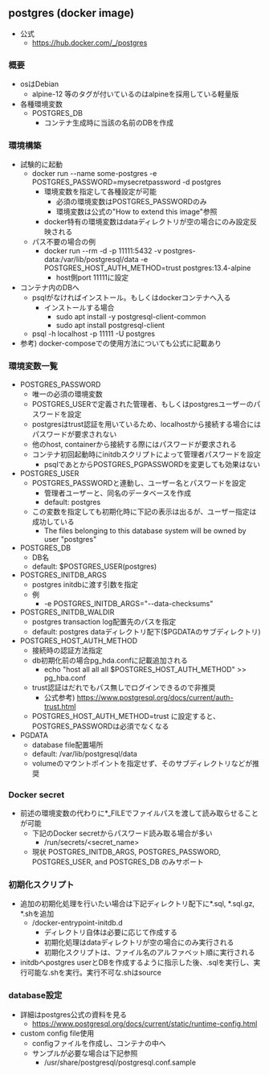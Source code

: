 ## postgres (docker image)

* 公式
  * https://hub.docker.com/_/postgres

### 概要

* osはDebian
  * alpine-12 等のタグが付いているのはalpineを採用している軽量版
* 各種環境変数
  * POSTGRES_DB
    * コンテナ生成時に当該の名前のDBを作成

### 環境構築

* 試験的に起動
  * docker run --name some-postgres -e POSTGRES_PASSWORD=mysecretpassword -d postgres
    * 環境変数を指定して各種設定が可能
      * 必須の環境変数はPOSTGRES_PASSWORDのみ
      * 環境変数は公式の"How to extend this image"参照
    * docker特有の環境変数はdataディレクトリが空の場合にのみ設定反映される
  * パス不要の場合の例
    * docker run --rm -d -p 11111:5432 -v postgres-data:/var/lib/postgresql/data -e POSTGRES_HOST_AUTH_METHOD=trust postgres:13.4-alpine
      * host側port 11111に設定
* コンテナ内のDBへ
  * psqlがなければインストール。もしくはdockerコンテナへ入る
    * インストールする場合
      * sudo apt install -y postgresql-client-common
      * sudo apt install postgresql-client
  * psql -h localhost -p 11111 -U postgres
* 参考) docker-composeでの使用方法についても公式に記載あり

### 環境変数一覧

* POSTGRES_PASSWORD
  * 唯一の必須の環境変数
  * POSTGRES_USERで定義された管理者、もしくはpostgresユーザーのパスワードを設定
  * postgresはtrust認証を用いているため、localhostから接続する場合にはパスワードが要求されない
  * 他のhost, containerから接続する際にはパスワードが要求される
  * コンテナ初回起動時にinitdbスクリプトによって管理者パスワードを設定
    * psqlであとからPOSTGRES_PGPASSWORDを変更しても効果はない
* POSTGRES_USER
  * POSTGRES_PASSWORDと連動し、ユーザー名とパスワードを設定
    * 管理者ユーザーと、同名のデータベースを作成
    * default: postgres
  * この変数を指定しても初期化時に下記の表示は出るが、ユーザー指定は成功している
    * The files belonging to this database system will be owned by user "postgres"
* POSTGRES_DB
  * DB名
  * default: $POSTGRES_USER(postgres)
* POSTGRES_INITDB_ARGS
  * postgres initdbに渡す引数を指定
  * 例
    * -e POSTGRES_INITDB_ARGS="--data-checksums"
* POSTGRES_INITDB_WALDIR
  * postgres transaction log配置先のパスを指定
  * default: postgres dataディレクトリ配下($PGDATAのサブディレクトリ)
* POSTGRES_HOST_AUTH_METHOD
  * 接続時の認証方法指定
  * db初期化前の場合pg_hda.confに記載追加される
    * echo "host all all all $POSTGRES_HOST_AUTH_METHOD" >> pg_hba.conf
  * trust認証はだれでもパス無しでログインできるので非推奨
    * 公式参考) https://www.postgresql.org/docs/current/auth-trust.html
  * POSTGRES_HOST_AUTH_METHOD=trust に設定すると、POSTGRES_PASSWORDは必須でなくなる
* PGDATA
  * database file配置場所
  * default: /var/lib/postgresql/data
  * volumeのマウントポイントを指定せず、そのサブディレクトリなどが推奨

### Docker secret

* 前述の環境変数の代わりに*_FILEでファイルパスを渡して読み取らせることが可能
  * 下記のDocker secretからパスワード読み取る場合が多い
    * /run/secrets/<secret_name>
  * 現状 POSTGRES_INITDB_ARGS, POSTGRES_PASSWORD, POSTGRES_USER, and POSTGRES_DB のみサポート

### 初期化スクリプト

* 追加の初期化処理を行いたい場合は下記ディレクトリ配下に*.sql, *.sql.gz, *.shを追加
  * /docker-entrypoint-initdb.d
    * ディレクトリ自体は必要に応じて作成する
    * 初期化処理はdataディレクトリが空の場合にのみ実行される
    * 初期化スクリプトは、ファイル名のアルファベット順に実行される
* initdbへpostgres userとDBを作成するように指示した後、.sqlを実行し、実行可能な.shを実行。実行不可な.shはsource

### database設定

* 詳細はpostgres公式の資料を見る
  * https://www.postgresql.org/docs/current/static/runtime-config.html
* custom config file使用
  * configファイルを作成し、コンテナの中へ
  * サンプルが必要な場合は下記参照
    * /usr/share/postgresql/postgresql.conf.sample